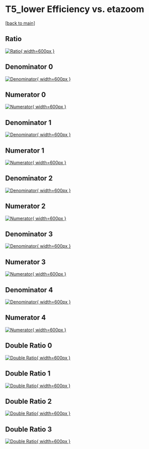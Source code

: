 # T5_lower Efficiency vs. etazoom

[[back to main](./)]



## Ratio

[![Ratio](../mtv/var/T5_lower_base_11_-1_eff_etazoom.png){ width=600px }](../mtv/var/T5_lower_base_11_-1_eff_etazoom.pdf)

## Denominator 0

[![Denominator](../mtv/den/T5_lower_base_11_-1_eff_etazoom_den0.png){ width=600px }](../mtv/den/T5_lower_base_11_-1_eff_etazoom_den0.pdf)

## Numerator 0

[![Numerator](../mtv/num/T5_lower_base_11_-1_eff_etazoom_num0.png){ width=600px }](../mtv/num/T5_lower_base_11_-1_eff_etazoom_num0.pdf)

## Denominator 1

[![Denominator](../mtv/den/T5_lower_base_11_-1_eff_etazoom_den1.png){ width=600px }](../mtv/den/T5_lower_base_11_-1_eff_etazoom_den1.pdf)

## Numerator 1

[![Numerator](../mtv/num/T5_lower_base_11_-1_eff_etazoom_num1.png){ width=600px }](../mtv/num/T5_lower_base_11_-1_eff_etazoom_num1.pdf)

## Denominator 2

[![Denominator](../mtv/den/T5_lower_base_11_-1_eff_etazoom_den2.png){ width=600px }](../mtv/den/T5_lower_base_11_-1_eff_etazoom_den2.pdf)

## Numerator 2

[![Numerator](../mtv/num/T5_lower_base_11_-1_eff_etazoom_num2.png){ width=600px }](../mtv/num/T5_lower_base_11_-1_eff_etazoom_num2.pdf)

## Denominator 3

[![Denominator](../mtv/den/T5_lower_base_11_-1_eff_etazoom_den3.png){ width=600px }](../mtv/den/T5_lower_base_11_-1_eff_etazoom_den3.pdf)

## Numerator 3

[![Numerator](../mtv/num/T5_lower_base_11_-1_eff_etazoom_num3.png){ width=600px }](../mtv/num/T5_lower_base_11_-1_eff_etazoom_num3.pdf)

## Denominator 4

[![Denominator](../mtv/den/T5_lower_base_11_-1_eff_etazoom_den4.png){ width=600px }](../mtv/den/T5_lower_base_11_-1_eff_etazoom_den4.pdf)

## Numerator 4

[![Numerator](../mtv/num/T5_lower_base_11_-1_eff_etazoom_num4.png){ width=600px }](../mtv/num/T5_lower_base_11_-1_eff_etazoom_num4.pdf)

## Double Ratio 0

[![Double Ratio](../mtv/ratio/T5_lower_base_11_-1_eff_etazoom_ratio0.png){ width=600px }](../mtv/ratio/T5_lower_base_11_-1_eff_etazoom_ratio0.pdf)

## Double Ratio 1

[![Double Ratio](../mtv/ratio/T5_lower_base_11_-1_eff_etazoom_ratio1.png){ width=600px }](../mtv/ratio/T5_lower_base_11_-1_eff_etazoom_ratio1.pdf)

## Double Ratio 2

[![Double Ratio](../mtv/ratio/T5_lower_base_11_-1_eff_etazoom_ratio2.png){ width=600px }](../mtv/ratio/T5_lower_base_11_-1_eff_etazoom_ratio2.pdf)

## Double Ratio 3

[![Double Ratio](../mtv/ratio/T5_lower_base_11_-1_eff_etazoom_ratio3.png){ width=600px }](../mtv/ratio/T5_lower_base_11_-1_eff_etazoom_ratio3.pdf)

